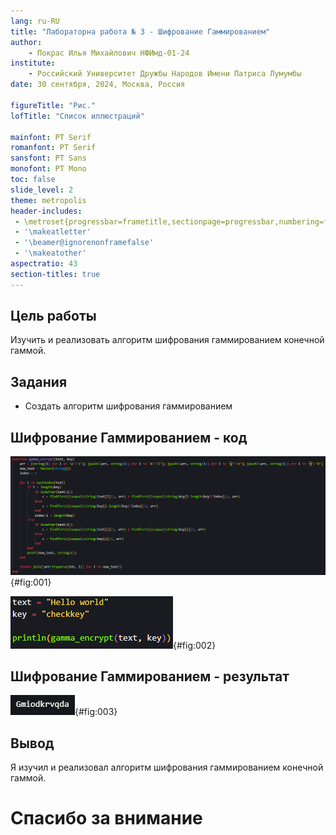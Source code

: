 ```yaml
---
lang: ru-RU
title: "Лабораторна работа № 3 - Шифрование Гаммированием"
author: 
	- Покрас Илья Михайлович НФИмд-01-24
institute:
    - Российский Университет Дружбы Народов Имени Патриса Лумумбы
date: 30 сентября, 2024, Москва, Россия

figureTitle: "Рис."
lofTitle: "Список иллюстраций"

mainfont: PT Serif
romanfont: PT Serif
sansfont: PT Sans
monofont: PT Mono
toc: false
slide_level: 2
theme: metropolis
header-includes: 
 - \metroset{progressbar=frametitle,sectionpage=progressbar,numbering=fraction}
 - '\makeatletter'
 - '\beamer@ignorenonframefalse'
 - '\makeatother'
aspectratio: 43
section-titles: true
---
```


## Цель работы

Изучить и реализовать алгоритм шифрования гаммированием конечной гаммой.


## Задания

- Создать алгоритм шифрования гаммированием


## Шифрование Гаммированием - код 

![Функция шифрования гаммированием](./images/gamma_1.png){#fig:001}

![Инициализация переменных и вызов функции](./images/gamma_2.png){#fig:002}

## Шифрование Гаммированием - результат

![Результат выполнения программного кода](./images/gamma_result.png){#fig:003}


## Вывод

Я изучил и реализовал алгоритм шифрования гаммированием конечной гаммой.


# Спасибо за внимание